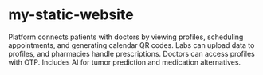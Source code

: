 # my-static-website
Platform connects patients with doctors by viewing profiles, scheduling appointments, and generating calendar QR codes. Labs can upload data to profiles, and pharmacies handle prescriptions. Doctors can access profiles with OTP. Includes AI for tumor prediction and medication alternatives.
